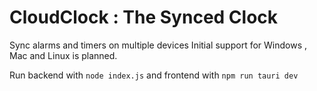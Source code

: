 # CloudClock : The Synced Clock
Sync alarms and timers on multiple devices
Initial support for Windows , Mac and Linux is planned.

Run backend with
`node index.js`
and frontend with 
`npm run tauri dev`